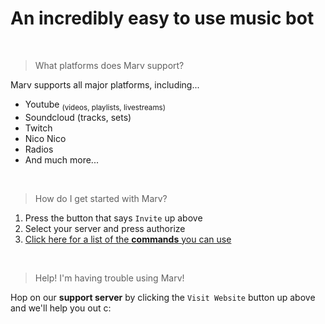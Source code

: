 # An incredibly easy to use music bot

<br>

> What platforms does Marv support?

Marv supports all major platforms, including...
- Youtube <sub>(videos, playlists, livestreams)</sub>
- Soundcloud (tracks, sets)
- Twitch
- Nico Nico
- Radios
- And much more...

<br>

> How do I get started with Marv?

1. Press the button that says `Invite` up above
2. Select your server and press authorize
3. [Click here for a list of the **commands** you can use](/marv/commands)

<br>

> Help! I'm having trouble using Marv!

Hop on our **support server** by clicking the `Visit Website` button up above and we'll help you out c:
